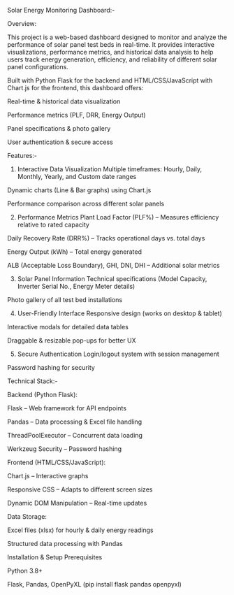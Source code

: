 Solar Energy Monitoring Dashboard:-

Overview:

This project is a web-based dashboard designed to monitor and analyze the performance of solar panel test beds in real-time. It provides interactive visualizations, performance metrics, and historical data analysis to help users track energy generation, efficiency, and reliability of different solar panel configurations.

Built with Python Flask for the backend and HTML/CSS/JavaScript with Chart.js for the frontend, this dashboard offers:

Real-time & historical data visualization

Performance metrics (PLF, DRR, Energy Output)

Panel specifications & photo gallery

User authentication & secure access

Features:-

1. Interactive Data Visualization
Multiple timeframes: Hourly, Daily, Monthly, Yearly, and Custom date ranges

Dynamic charts (Line & Bar graphs) using Chart.js

Performance comparison across different solar panels

2. Performance Metrics
Plant Load Factor (PLF%) – Measures efficiency relative to rated capacity

Daily Recovery Rate (DRR%) – Tracks operational days vs. total days

Energy Output (kWh) – Total energy generated

ALB (Acceptable Loss Boundary), GHI, DNI, DHI – Additional solar metrics

3. Solar Panel Information
Technical specifications (Model Capacity, Inverter Serial No., Energy Meter details)

Photo gallery of all test bed installations

4. User-Friendly Interface
Responsive design (works on desktop & tablet)

Interactive modals for detailed data tables

Draggable & resizable pop-ups for better UX

5. Secure Authentication
Login/logout system with session management

Password hashing for security

Technical Stack:-

Backend (Python Flask):

Flask – Web framework for API endpoints

Pandas – Data processing & Excel file handling

ThreadPoolExecutor – Concurrent data loading

Werkzeug Security – Password hashing

Frontend (HTML/CSS/JavaScript):

Chart.js – Interactive graphs

Responsive CSS – Adapts to different screen sizes

Dynamic DOM Manipulation – Real-time updates

Data Storage:

Excel files (xlsx) for hourly & daily energy readings

Structured data processing with Pandas

Installation & Setup
Prerequisites

Python 3.8+

Flask, Pandas, OpenPyXL (pip install flask pandas openpyxl)
